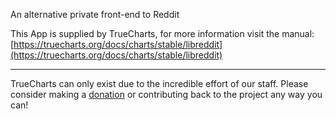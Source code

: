 An alternative private front-end to Reddit

This App is supplied by TrueCharts, for more information visit the manual: [https://truecharts.org/docs/charts/stable/libreddit](https://truecharts.org/docs/charts/stable/libreddit)

---

TrueCharts can only exist due to the incredible effort of our staff.
Please consider making a [donation](https://truecharts.org/docs/about/sponsor) or contributing back to the project any way you can!
